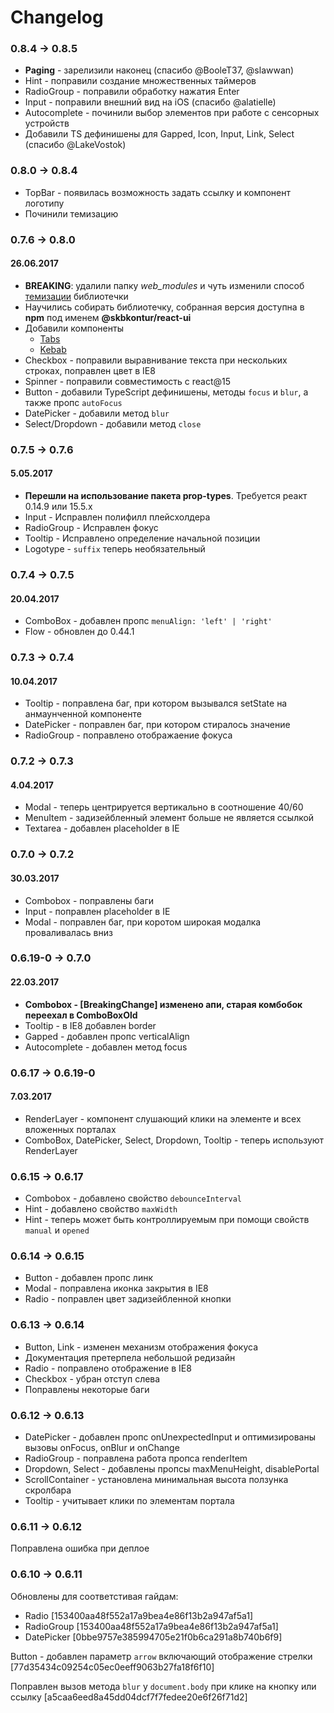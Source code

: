 # Changelog

### 0.8.4 -> 0.8.5
- **Paging** - зарелизили наконец (спасибо @BooleT37, @slawwan)
- Hint - поправили создание множественных таймеров
- RadioGroup - поправили обработку нажатия Enter
- Input - поправили внешний вид на iOS (спасибо @alatielle)
- Autocomplete - починили выбор элементов при работе с сенсорных устройств
- Добавили TS дефинишены для Gapped, Icon, Input, Link, Select (спасибо @LakeVostok)

### 0.8.0 -> 0.8.4
- TopBar - появилась возможность задать ссылку и компонент логотипу
- Починили темизацию

### 0.7.6 -> 0.8.0
#### 26.06.2017
- **BREAKING**: удалили папку *web_modules* и чуть изменили способ [темизации](https://github.com/skbkontur/retail-ui#Хотим-другой-цвет-кнопки) библиотечки
- Научились собирать библиотечку, собранная версия доступна в **npm** под именем **@skbkontur/react-ui**
- Добавили компоненты
  - [Tabs](http://tech.skbkontur.ru/react-ui/#/components/Tabs)
  - [Kebab](http://tech.skbkontur.ru/react-ui/#/components/Kebab)
- Checkbox - поправили выравнивание текста при нескольких строках, поправлен цвет в IE8
- Spinner - поправили совместимость с react@15
- Button - добавили TypeScript дефинишены, методы `focus` и `blur`, а также пропс `autoFocus`
- DatePicker - добавили метод `blur`
- Select/Dropdown - добавили метод `close`

### 0.7.5 -> 0.7.6
#### 5.05.2017
- **Перешли на использование пакета prop-types**. Требуется реакт 0.14.9 или 15.5.х
- Input - Исправлен полифилл плейсхолдера
- RadioGroup - Исправлен фокус
- Tooltip - Исправлено определение начальной позиции
- Logotype - `suffix` теперь необязательный

### 0.7.4 -> 0.7.5
#### 20.04.2017
- ComboBox - добавлен пропс `menuAlign: 'left' | 'right'`
- Flow - обновлен до 0.44.1

### 0.7.3 -> 0.7.4
#### 10.04.2017
- Tooltip - поправлена баг, при котором вызывался setState на анмаунченной компоненте
- DatePicker - поправлен баг, при котором стиралось значение
- RadioGroup - поправлено отображаение фокуса

### 0.7.2 -> 0.7.3
#### 4.04.2017
- Modal - теперь центрируется вертикально в соотношение 40/60
- MenuItem - задизейбленный элемент больше не является ссылкой
- Textarea - добавлен placeholder в IE

### 0.7.0 -> 0.7.2
#### 30.03.2017
- Combobox - поправлены баги
- Input - поправлен placeholder в IE
- Modal - поправлен баг, при коротом широкая модалка проваливалась вниз

### 0.6.19-0 -> 0.7.0
#### 22.03.2017
- **Combobox - [BreakingChange] изменено апи, старая комбобок переехал в ComboBoxOld**
- Tooltip - в IE8 добавлен border
- Gapped - добавлен пропс verticalAlign
- Autocomplete - добавлен метод focus

### 0.6.17 -> 0.6.19-0
#### 7.03.2017
- RenderLayer - компонент слушающий клики на элементе и всех вложенных порталах
- ComboBox, DatePicker, Select, Dropdown, Tooltip - теперь используют RenderLayer

### 0.6.15 -> 0.6.17
- Combobox - добавлено свойство `debounceInterval`
- Hint - добавлено свойство `maxWidth`
- Hint - теперь может быть контроллируемым при помощи свойств `manual` и `opened`

### 0.6.14 -> 0.6.15
- Button - добавлен пропс линк
- Modal - поправлена иконка закрытия в IE8
- Radio - поправлен цвет задизейбленной кнопки

### 0.6.13 -> 0.6.14
- Button, Link - изменен механизм отображения фокуса
- Документация претерпела небольшой редизайн
- Radio - поправлено отображение в IE8
- Checkbox - убран отступ слева
- Поправлены некоторые баги

### 0.6.12 -> 0.6.13
- DatePicker - добавлен пропс onUnexpectedInput и оптимизированы вызовы onFocus, onBlur и onChange
- RadioGroup - поправлена работа пропса renderItem
- Dropdown, Select - добавлены пропсы maxMenuHeight, disablePortal
- ScrollContainer - установлена минимальная высота ползунка скролбара
- Tooltip - учитывает клики по элементам портала

### 0.6.11 -> 0.6.12
Поправлена ошибка при деплое

### 0.6.10 -> 0.6.11
Обновлены для соответстивая гайдам:
- Radio [153400aa48f552a17a9bea4e86f13b2a947af5a1]
- RadioGroup [153400aa48f552a17a9bea4e86f13b2a947af5a1]
- DatePicker [0bbe9757e385994705e21f0b6ca291a8b740b6f9]

Button - добавлен параметр `arrow` включающий отображение стрелки [77d35434c09254c05ec0eeff9063b27fa18f6f10]

Поправлен вызов метода `blur` у `document.body` при клике на кнопку или ссылку [a5caa6eed8a45dd04dcf7f7fedee20e6f26f71d2]
